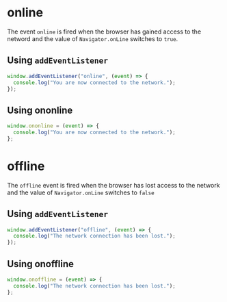 # online

The event `online` is fired when the browser has gained access to the netword and the value of `Navigator.onLine` switches to `true`.

## Using `addEventListener`

```js
window.addEventListener("online", (event) => {
  console.log("You are now connected to the network.");
});
```

## Using ononline

```js
window.ononline = (event) => {
  console.log("You are now connected to the network.");
};
```

# offline

The `offline` event is fired when the browser has lost access to the network and the value of `Navigator.onLine` switches to `false`

## Using `addEventListener`

```js
window.addEventListener("offline", (event) => {
  console.log("The network connection has been lost.");
});
```

## Using onoffline

```js
window.onoffline = (event) => {
  console.log("The network connection has been lost.");
};
```
